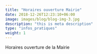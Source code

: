 ```yaml
---
title: "Horaires ouverture Mairie"
date: 2018-12-26T12:23:10+06:00
image: images/blog/blog-img-3.jpg
description: "this is meta description"
type: "infos_pratiques"
weight: 1
---
```


Horaires ouverture de la Mairie